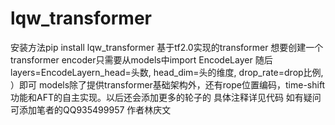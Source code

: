 # lqw_transformer
安装方法pip install lqw_transformer 
基于tf2.0实现的transformer
想要创建一个transformer encoder只需要从models中import EncodeLayer
随后
layers=EncodeLayern_head=头数, 
                 head_dim=头的维度,
                 drop_rate=drop比例, ）即可
models除了提供transformer基础架构外，还有rope位置编码，time-shift功能和AFT的自主实现。以后还会添加更多的轮子的
具体注释详见代码
如有疑问可添加笔者的QQ935499957
作者林庆文
